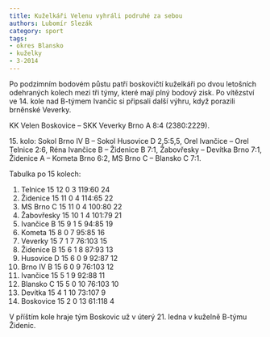 ```yaml
---
title: Kuželkáři Velenu vyhráli podruhé za sebou
authors: Lubomír Slezák
category: sport
tags:
- okres Blansko
- kuželky
- 3-2014
---
```


Po podzimním bodovém půstu patří boskovičtí kuželkáři po dvou letošních odehraných kolech mezi tři týmy, které mají plný bodový zisk. Po vítězství ve 14. kole nad B-týmem Ivančic si připsali další výhru, když porazili brněnské Veverky.

KK Velen Boskovice – SKK Veverky Brno A 8:4 (2380:2229).

15\. kolo: Sokol Brno IV B – Sokol Husovice D 2,5:5,5, Orel Ivančice – Orel Telnice 2:6, Réna Ivančice B – Židenice B 7:1, Žabovřesky – Devítka Brno 7:1, Židenice A – Kometa Brno 6:2, MS Brno C – Blansko C 7:1.

Tabulka po 15 kolech:

1. Telnice 	15 12 0 3 	119:60 	24
2. Židenice 	15 11 0 4 	114:65 	22
3. MS Brno C 	15 11 0 4 	100:80 	22
4. Žabovřesky 	15 10 1 4 	101:79 	21
5. Ivančice B 	15  9 1 5 	 94:85 	19
6. Kometa 	15  8 0 7 	95:85 	16
7. Veverky 	15  7 1 7 	76:103 	15
8. Židenice B 	15  6 1 8 	87:93 	13
9. Husovice D 	15  6 0 9 	92:87 	12
10. Brno IV B 	15  6 0 9 	76:103 	12
11. Ivančice  	15  5 1 9 	92:88 	11
12. Blansko C 	15 5 0 10 	76:103 	10
13. Devítka 	15 4 1 10 	73:107 	9
14. Boskovice 	15 2 0 13 	61:118 	4

V příštím kole hraje tým Boskovic už v úterý 21. ledna v kuželně B-týmu Židenic.